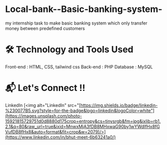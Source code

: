 # Local-bank--Basic-banking-system-
my internship task to make basic banking system which only transfer money between predefined customers


# 🛠 Technology and Tools Used
Front-end : HTML, CSS, tailwind css
Back-end : PHP
Database : MySQL


# 📬 Let's Connect !!
LinkedIn 
[<img alt="LinkedIn" src="[https://img.shields.io/badge/linkedin-%230077B5.svg?style=for-the-badge&logo=linkedin&logoColor=white"](https://images.unsplash.com/photo-15921815729751d0d8880d175crop=entropy&cs=tinysrgb&fm=jpg&ixlib=rb1.2.1&q=80&raw_url=true&ixid=MnwxMjA3fDB8MHxwaG90by1wYWdlfHx8fGVufDB8fHx8&auto=format&fit=crop&w=2079)/>](https://www.linkedin.com/in/bhut-meet-6b63241a0/)
